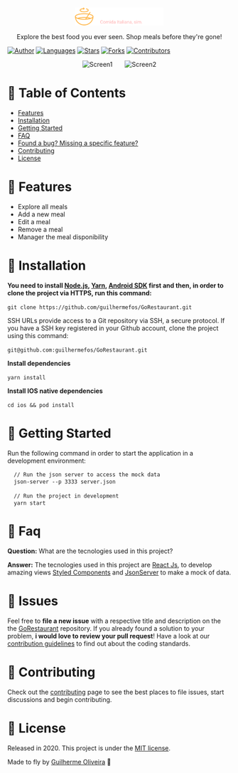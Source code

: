 </br>

<p align="center">
  <a>
    <img alt="GoRestaurant" title="GoRestaurant" src=".github/logo.svg" width="200">
  </a>
</p>

<p align="center">
  Explore the best food you ever seen. Shop meals before they're gone!
</p>

[![Author](https://img.shields.io/badge/author-GuilhermeOliveira-2ea44f?style=flat-square)](https://github.com/guilhermefos)
[![Languages](https://img.shields.io/github/languages/count/guilhermefos/GoRestaurant?color=%232ea44f&style=flat-square)](#)
[![Stars](https://img.shields.io/github/stars/guilhermefos/GoRestaurant?color=2ea44f&style=flat-square)](https://github.com/guilhermefos/GoRestaurant/stargazers)
[![Forks](https://img.shields.io/github/forks/guilhermefos/GoRestaurant?color=%232ea44f&style=flat-square)](https://github.com/guilhermefos/GoRestaurant/network/members)
[![Contributors](https://img.shields.io/github/contributors/guilhermefos/GoRestaurant?color=2ea44f&style=flat-square)](https://github.com/guilhermefos/GoRestaurant/graphs/contributors)

<p align="center">
  <img src=".github/screen1.png" alt="Screen1" border="0"  height="300" >&nbsp;&nbsp;&nbsp;&nbsp;&nbsp;&nbsp;
  <img src=".github/screen2.png" alt="Screen2" border="0" height="300">
</p>

# :pushpin: Table of Contents

- [Features](#rocket-features)
- [Installation](#construction_worker-installation)
- [Getting Started](#runner-getting-started)
- [FAQ](#postbox-faq)
- [Found a bug? Missing a specific feature?](#bug-issues)
- [Contributing](#tada-contributing)
- [License](#closed_book-license)

# :rocket: Features

- Explore all meals
- Add a new meal
- Edit a meal
- Remove a meal
- Manager the meal disponibility

# :construction_worker: Installation

**You need to install [Node.js](https://nodejs.org/en/download/), [Yarn](https://yarnpkg.com/), [Android SDK](https://medium.com/surabayadev/setting-up-react-native-android-without-android-studio-35a496e1dfa3) first and then, in order to clone the project via HTTPS, run this command:**

`git clone https://github.com/guilhermefos/GoRestaurant.git`

SSH URLs provide access to a Git repository via SSH, a secure protocol. If you have a SSH key registered in your Github account, clone the project using this command:

`git@github.com:guilhermefos/GoRestaurant.git`

**Install dependencies**

`yarn install`

**Install IOS native dependencies**

`cd ios && pod install`

# :runner: Getting Started

Run the following command in order to start the application in a development environment:

```
  // Run the json server to access the mock data
  json-server --p 3333 server.json

  // Run the project in development
  yarn start
```

# :postbox: Faq

**Question:** What are the tecnologies used in this project?

**Answer:** The tecnologies used in this project are [React Js](https://reactjs.org/), to develop amazing views [Styled Components](https://styled-components.com/) and
[JsonServer](https://github.com/typicode/json-server) to make a mock of data.

# :bug: Issues

Feel free to **file a new issue** with a respective title and description on the the [GoRestaurant](https://github.com/guilhermefos/GoRestaurant/issues) repository. If you already found a solution to your problem, **i would love to review your pull request**! Have a look at our [contribution guidelines](https://github.com/guilhermefos/GoRestaurant/blob/master/CONTRIBUTING.md) to find out about the coding standards.

# :tada: Contributing

Check out the [contributing](https://github.com/guilhermefos/GoRestaurant/blob/master/CONTRIBUTING.md) page to see the best places to file issues, start discussions and begin contributing.

# :closed_book: License

Released in 2020.
This project is under the [MIT license](https://github.com/guilhermefos/GoRestaurant/blob/master/LICENSE).

Made to fly by [Guilherme Oliveira](https://github.com/guilhermefos) 🚀
